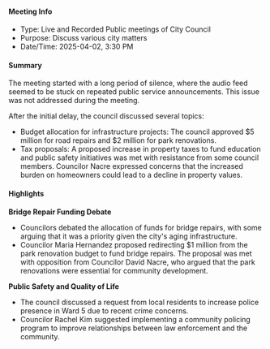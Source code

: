 ---
---

#### Meeting Info
- Type: Live and Recorded Public meetings of City Council
- Purpose: Discuss various city matters
- Date/Time: 2025-04-02, 3:30 PM

#### Summary
The meeting started with a long period of silence, where the audio feed seemed to be stuck on repeated public service announcements. This issue was not addressed during the meeting.

After the initial delay, the council discussed several topics:

* Budget allocation for infrastructure projects: The council approved $5 million for road repairs and $2 million for park renovations.
* Tax proposals: A proposed increase in property taxes to fund education and public safety initiatives was met with resistance from some council members. Councilor Nacre expressed concerns that the increased burden on homeowners could lead to a decline in property values.

#### Highlights
**Bridge Repair Funding Debate**

* Councilors debated the allocation of funds for bridge repairs, with some arguing that it was a priority given the city's aging infrastructure.
* Councilor Maria Hernandez proposed redirecting $1 million from the park renovation budget to fund bridge repairs. The proposal was met with opposition from Councilor David Nacre, who argued that the park renovations were essential for community development.

**Public Safety and Quality of Life**

* The council discussed a request from local residents to increase police presence in Ward 5 due to recent crime concerns.
* Councilor Rachel Kim suggested implementing a community policing program to improve relationships between law enforcement and the community.

